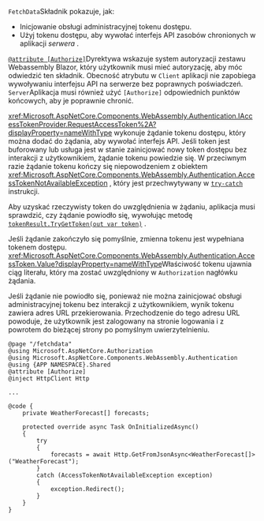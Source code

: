 `FetchData`Składnik pokazuje, jak:

* Inicjowanie obsługi administracyjnej tokenu dostępu.
* Użyj tokenu dostępu, aby wywołać interfejs API zasobów chronionych w aplikacji *serwera* .

[`@attribute [Authorize]`](xref:mvc/views/razor#attribute)Dyrektywa wskazuje system autoryzacji zestawu Webassembly Blazor, który użytkownik musi mieć autoryzację, aby móc odwiedzić ten składnik. Obecność atrybutu w `Client` aplikacji nie zapobiega wywoływaniu interfejsu API na serwerze bez poprawnych poświadczeń. `Server`Aplikacja musi również użyć `[Authorize]` odpowiednich punktów końcowych, aby je poprawnie chronić.

<xref:Microsoft.AspNetCore.Components.WebAssembly.Authentication.IAccessTokenProvider.RequestAccessToken%2A?displayProperty=nameWithType> wykonuje żądanie tokenu dostępu, który można dodać do żądania, aby wywołać interfejs API. Jeśli token jest buforowany lub usługa jest w stanie zainicjować nowy token dostępu bez interakcji z użytkownikiem, żądanie tokenu powiedzie się. W przeciwnym razie żądanie tokenu kończy się niepowodzeniem z obiektem <xref:Microsoft.AspNetCore.Components.WebAssembly.Authentication.AccessTokenNotAvailableException> , który jest przechwytywany w [`try-catch`](/dotnet/csharp/language-reference/keywords/try-catch) instrukcji.

Aby uzyskać rzeczywisty token do uwzględnienia w żądaniu, aplikacja musi sprawdzić, czy żądanie powiodło się, wywołując metodę [`tokenResult.TryGetToken(out var token)`](xref:Microsoft.AspNetCore.Components.WebAssembly.Authentication.AccessTokenResult.TryGetToken%2A) .

Jeśli żądanie zakończyło się pomyślnie, zmienna tokenu jest wypełniana tokenem dostępu. <xref:Microsoft.AspNetCore.Components.WebAssembly.Authentication.AccessToken.Value?displayProperty=nameWithType>Właściwość tokenu ujawnia ciąg literału, który ma zostać uwzględniony w `Authorization` nagłówku żądania.

Jeśli żądanie nie powiodło się, ponieważ nie można zainicjować obsługi administracyjnej tokenu bez interakcji z użytkownikiem, wynik tokenu zawiera adres URL przekierowania. Przechodzenie do tego adresu URL powoduje, że użytkownik jest zalogowany na stronie logowania i z powrotem do bieżącej strony po pomyślnym uwierzytelnieniu.

```razor
@page "/fetchdata"
@using Microsoft.AspNetCore.Authorization
@using Microsoft.AspNetCore.Components.WebAssembly.Authentication
@using {APP NAMESPACE}.Shared
@attribute [Authorize]
@inject HttpClient Http

...

@code {
    private WeatherForecast[] forecasts;

    protected override async Task OnInitializedAsync()
    {
        try
        {
            forecasts = await Http.GetFromJsonAsync<WeatherForecast[]>("WeatherForecast");
        }
        catch (AccessTokenNotAvailableException exception)
        {
            exception.Redirect();
        }
    }
}
```
